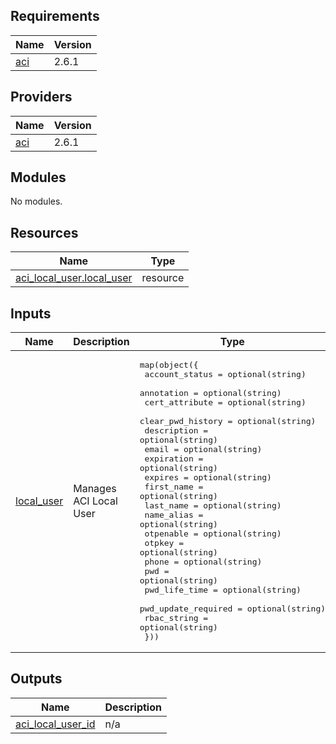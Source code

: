 ## Requirements

| Name | Version |
|------|---------|
| <a name="requirement_aci"></a> [aci](#requirement\_aci) | 2.6.1 |

## Providers

| Name | Version |
|------|---------|
| <a name="provider_aci"></a> [aci](#provider\_aci) | 2.6.1 |

## Modules

No modules.

## Resources

| Name | Type |
|------|------|
| [aci_local_user.local_user](https://registry.terraform.io/providers/ciscodevnet/aci/2.6.1/docs/resources/local_user) | resource |

## Inputs

| Name | Description | Type | Default | Required |
|------|-------------|------|---------|:--------:|
| <a name="input_local_user"></a> [local\_user](#input\_local\_user) | Manages ACI Local User | <pre>map(object({<br>    account_status      = optional(string)<br>    annotation          = optional(string)<br>    cert_attribute      = optional(string)<br>    clear_pwd_history   = optional(string)<br>    description         = optional(string)<br>    email               = optional(string)<br>    expiration          = optional(string)<br>    expires             = optional(string)<br>    first_name          = optional(string)<br>    last_name           = optional(string)<br>    name_alias          = optional(string)<br>    otpenable           = optional(string)<br>    otpkey              = optional(string)<br>    phone               = optional(string)<br>    pwd                 = optional(string)<br>    pwd_life_time       = optional(string)<br>    pwd_update_required = optional(string)<br>    rbac_string         = optional(string)<br>  }))</pre> | n/a | yes |

## Outputs

| Name | Description |
|------|-------------|
| <a name="output_aci_local_user_id"></a> [aci\_local\_user\_id](#output\_aci\_local\_user\_id) | n/a |
